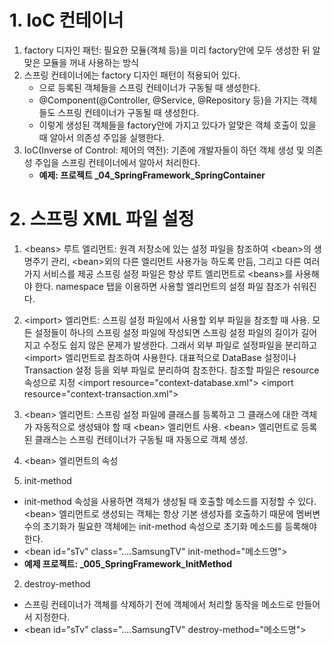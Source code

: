 # 1. IoC 컨테이너
1. factory 디자인 패턴: 필요한 모듈(객체 등)을 미리 factory안에 모두 생성한 뒤 알맞은 모듈을 꺼내 사용하는 방식
2. 스프링 컨테이너에는 factory 디자인 패턴이 적용되어 있다.
   - <bean>으로 등록된 객체들을 스프링 컨테이너가 구동될 때 생성한다.
   - @Component(@Controller, @Service, @Repository 등)을 가지는 객체들도 스프링 컨테이너가 구동될 때 생성한다.
   - 이렇게 생성된 객체들을 factory안에 가지고 있다가 알맞은 객체 호출이 있을 때 알아서 의존성 주입을 실행한다.
3. IoC(Inverse of Control: 제어의 역전): 기존에 개발자들이 하던 객체 생성 및 의존성 주입을 스프링 컨테이너에서 알아서 
                                        처리한다.
   - <b>예제: 프로젝트 _04_SpringFramework_SpringContainer</b>

# 2. 스프링 XML 파일 설정
1. \<beans\> 루트 엘리먼트: 원격 저장소에 있는 설정 파일을 참조하여 \<bean\>의 생명주기 관리, \<bean\>외의 다른
                           엘리먼트 사용가능 하도록 만듬, 그리고 다른 여러가지 서비스를 제공
                           스프링 설정 파일은 항상 루트 엘리먼트로 \<beans\>를 사용해야 한다.
                           namespace 탭을 이용하면 사용할 엘리먼트의 설정 파일 참조가 쉬워진다.
2. \<import\> 엘리먼트: 스프링 설정 파일에서 사용할 외부 파일을 참조할 때 사용.
                        모든 설정들이 하나의 스프링 설정 파일에 작성되면 스프링 설정 파일의 길이가 길어지고 수정도 쉽지
                        않은 문제가 발생한다. 그래서 외부 파일로 설정파일을 분리하고 \<import\> 엘리먼트로 참조하여 사용한다.
                        대표적으로 DataBase 설정이나 Transaction 설정 등을 외부 파일로 분리하여 참조한다.
                        참조할 파일은 resource 속성으로 지정
                        \<import resource="context-database.xml"\>
                        \<import resource="context-transaction.xml"\>
3. \<bean\> 엘리먼트: 스프링 설정 파일에 클래스를 등록하고 그 클래스에 대한 객체가 자동적으로 생성돼야 할 때 \<bean\> 
                      엘리먼트 사용. \<bean\> 엘리먼트로 등록된 클래스는 스프링 컨테이너가 구동될 때 자동으로 객체 생성.

4. \<bean\> 엘리먼트의 속성
1. init-method
- init-method 속성을 사용하면 객체가 생성될 때 호출할 메소드를 지정할 수 있다. \<bean\> 엘리먼트로 생성되는 객체는 항상 기본 생성자를 호출하기 때문에 멤버변수의 초기화가 필요한 객체에는 init-method 속성으로 초기화 메소드를 등록해야 한다.
- \<bean id="sTv" class="....SamsungTV" init-method="메소드명"\>
- <b>예제 프로젝트: _005_SpringFramework_InitMethod</b>
2. destroy-method
- 스프링 컨테이너가 객체를 삭제하기 전에 객체에서 처리할 동작을 메소드로 만들어서 지정한다.
- \<bean id="sTv" class="....SamsungTV" destroy-method="메소드명"\>